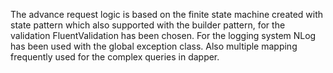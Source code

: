 The advance request logic is based on the finite state machine created with state pattern which also supported with the builder pattern, for the validation FluentValidation has been chosen.
For the logging system NLog has been used with the global exception class.
Also multiple mapping frequently used for the complex queries in dapper.
